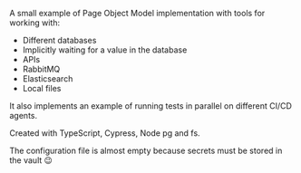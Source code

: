 A small example of Page Object Model implementation with tools for working with:
  - Different databases
  - Implicitly waiting for a value in the database
  - APIs
  - RabbitMQ
  - Elasticsearch
  - Local files
    
It also implements an example of running tests in parallel on different CI/CD agents.

Created with TypeScript, Cypress, Node pg and fs.

The configuration file is almost empty because secrets must be stored in the vault 😉
